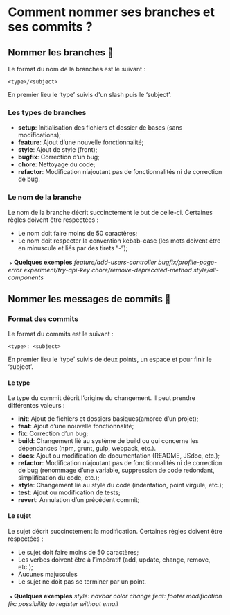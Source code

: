 # Comment nommer ses branches et ses commits ?

## Nommer les branches 🌿

Le format du nom de la branches est le suivant :

    <type>/<subject>

En premier lieu le ‘type’ suivis d'un slash puis le ‘subject’.

### Les types de branches

-   **setup**: Initialisation des fichiers et dossier de bases (sans modifications);
-   **feature**: Ajout d’une nouvelle fonctionnalité;
-   **style**: Ajout de style (front);
-   **bugfix**: Correction d’un bug;
-   **chore**: Nettoyage du code;
-   **refactor**: Modification n’ajoutant pas de fonctionnalités ni de correction de bug.
    
### Le nom de la branche

Le nom de la branche décrit succinctement le but de celle-ci. Certaines règles doivent être respectées :

-   Le nom doit faire moins de 50 caractères;
-   Le nom doit respecter la convention kebab-case (les mots doivent être en minuscule et liés par des tirets “-“);
  
**﹥Quelques exemples**
*feature/add-users-controller*
*bugfix/profile-page-error*
*experiment/try-api-key*
*chore/remove-deprecated-method*
*style/all-components*

## Nommer les messages de commits 💬

### Format des commits

Le format du commits est le suivant :

    <type>: <subject>  

En premier lieu le ‘type’ suivis de deux points, un espace et pour finir le ‘subject’.

#### Le type

Le type du commit décrit l’origine du changement. Il peut prendre différentes valeurs :

-   **init**: Ajout de fichiers et dossiers basiques(amorce d’un projet);
-   **feat**: Ajout d’une nouvelle fonctionnalité;
-   **fix**: Correction d’un bug;
-   **build**: Changement lié au système de build ou qui concerne les dépendances (npm, grunt, gulp, webpack, etc.).
-   **docs**: Ajout ou modification de documentation (README, JSdoc, etc.);
-   **refactor**: Modification n’ajoutant pas de fonctionnalités ni de correction de bug (renommage d’une variable, suppression de code redondant, simplification du code, etc.);
-   **style**: Changement lié au style du code (indentation, point virgule, etc.);
-   **test**: Ajout ou modification de tests;
-   **revert**: Annulation d’un précédent commit;

#### Le sujet

Le sujet décrit succinctement la modification. Certaines règles doivent être respectées :

-   Le sujet doit faire moins de 50 caractères;
-   Les verbes doivent être à l’impératif (add, update, change, remove, etc.);
-   Aucunes majuscules
-   Le sujet ne doit pas se terminer par un point.

**﹥Quelques exemples**
*style: navbar color change*
*feat: footer modification*
*fix: possibility to register without email*
